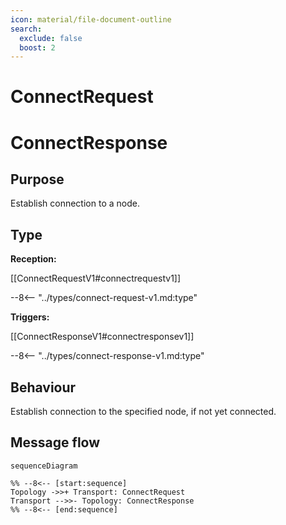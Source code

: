 ```yaml
---
icon: material/file-document-outline
search:
  exclude: false
  boost: 2
---
```


<div class="message" markdown>

# ConnectRequest

# ConnectResponse

## Purpose

<!-- --8<-- [start:purpose] -->
Establish connection to a node.
<!-- --8<-- [end:purpose] -->

## Type

<!-- --8<-- [start:type] -->
**Reception:**

[[ConnectRequestV1#connectrequestv1]]

--8<-- "../types/connect-request-v1.md:type"

**Triggers:**

[[ConnectResponseV1#connectresponsev1]]

--8<-- "../types/connect-response-v1.md:type"
<!-- --8<-- [end:type] -->

## Behaviour

Establish connection to the specified node, if not yet connected.

## Message flow

<!-- --8<-- [start:messages] -->
```mermaid
sequenceDiagram

%% --8<-- [start:sequence]
Topology ->>+ Transport: ConnectRequest
Transport -->>- Topology: ConnectResponse
%% --8<-- [end:sequence]
```
<!-- --8<-- [end:messages] -->

</div>
